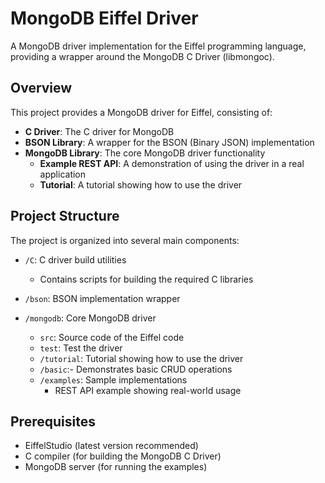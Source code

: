 # MongoDB Eiffel Driver

A MongoDB driver implementation for the Eiffel programming language, providing a wrapper around the MongoDB C Driver (libmongoc).

## Overview

This project provides a MongoDB driver for Eiffel, consisting of:

- **C Driver**: The C driver for MongoDB
- **BSON Library**: A wrapper for the BSON (Binary JSON) implementation
- **MongoDB Library**: The core MongoDB driver functionality
    - **Example REST API**: A demonstration of using the driver in a real application
    - **Tutorial**: A tutorial showing how to use the driver

## Project Structure

The project is organized into several main components:

- `/C`: C driver build utilities
  - Contains scripts for building the required C libraries
 
- `/bson`: BSON implementation wrapper
 
- `/mongodb`: Core MongoDB driver
  - `src`: Source code of the Eiffel code 
  - `test`: Test the driver
  - `/tutorial`: Tutorial showing how to use the driver
  - `/basic`:- Demonstrates basic CRUD operations
  - `/examples`: Sample implementations
      - REST API example showing real-world usage
  

## Prerequisites

- EiffelStudio (latest version recommended)
- C compiler (for building the MongoDB C Driver)
- MongoDB server (for running the examples)

